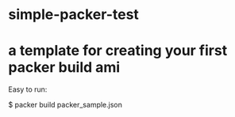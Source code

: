 # simple-packer-test
# a template for creating your first packer build ami

Easy to run:

$ packer build packer_sample.json